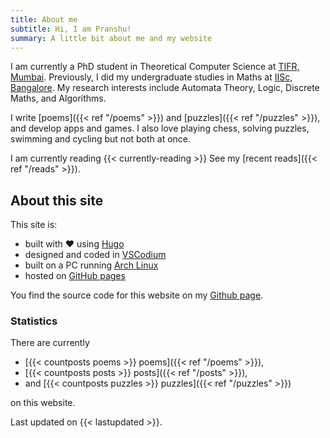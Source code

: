 ```yaml
---
title: About me
subtitle: Hi, I am Pranshu!
summary: A little bit about me and my website
---
```


I am currently a PhD student in Theoretical Computer Science at [TIFR, Mumbai](https://www.tifr.res.in/). Previously, I did my undergraduate studies in Maths at [IISc, Bangalore](https://iisc.ac.in).
My research interests include Automata Theory, Logic, Discrete Maths, and Algorithms.

I write [poems]({{< ref "/poems" >}}) and [puzzles]({{< ref "/puzzles" >}}), and develop apps and games. 
I also love playing chess, solving puzzles, swimming and cycling but not both at once.

I am currently reading {{< currently-reading >}} See my [recent reads]({{< ref "/reads" >}}).


## About this site

This site is: 

- built with :heart: using [Hugo](https://gohugo.io)
- designed and coded in [VSCodium](https://vscodium.com/) 
- built on a PC running [Arch Linux](https://archlinux.org/)
- hosted on [GitHub pages](https://pages.github.com/)

You find the source code for this website on my [Github page](https://github.com/pranshugaba/).

### Statistics

There are currently

- [{{< countposts poems >}} poems]({{< ref "/poems" >}}),
- [{{< countposts posts >}} posts]({{< ref "/posts" >}}),
- and [{{< countposts puzzles >}} puzzles]({{< ref "/puzzles" >}})

on this website.

Last updated on {{< lastupdated >}}.

